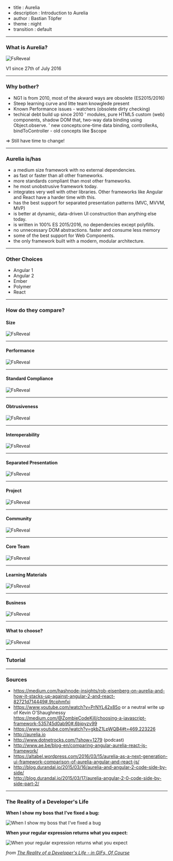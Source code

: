 - title : Aurelia
- description : Introduction to Aurelia
- author : Bastian Töpfer
- theme : night
- transition : default

***

### What is Aurelia?

![FsReveal](images/main-logo.svg)

V1 since 27th of July 2016

***

### Why bother?

- NG1 is from 2010, most of the akward ways are obsolete (ES2015/2016)
- Steep learning curve and litte team knowglede present
- Known Performance issues - watchers (obsolete dirty checking)
- techical debt build up since 2010
' modules, pure HTML5 custom (web) components, shadow DOM that, two-way data binding using Object.observe.
' new concepts:one-time data binding, controllerAs, bindToController - old concepts like $scope

=> Still have time to change!

***

### Aurelia is/has
- a medium size framework with no external dependencies.
- as fast or faster than all other frameworks.
- more standards compliant than most other frameworks.
- he most unobstrusive framework today.
- integrates very well with other libraries. Other frameworks like Angular and React have a harder time with this.
- has the best support for separated presentation patterns (MVC, MVVM, MVP)
- is better at dynamic, data-driven UI construction than anything else today.
- is written in 100% ES 2015/2016, no dependencies except polyfills.
- no unnecessary DOM abstractions. faster and consume less memory
- some of the best support for Web Components.
- the only framework built with a modern, modular architecture.

***

### Other Choices

- Angular 1
- Angular 2
- Ember
- Polymer
- React

***

### How do they compare?

#### Size
![FsReveal](images/size.png)

---

#### Performance
![FsReveal](images/performance.png)

---

#### Standard Compliance
![FsReveal](images/standard-compliance.png)

---

#### Obtrusiveness
![FsReveal](images/obtrusiveness.png)

---

#### Interoperability
![FsReveal](images/interoperability.png)

---

#### Separated Presentation
![FsReveal](images/separated-presentation.png)

---

#### Project
![FsReveal](images/project.png)

---

#### Community
![FsReveal](images/community.png)

---

#### Core Team
![FsReveal](images/core-team.png)

---

#### Learning Materials
![FsReveal](images/learning-materials.png)

---

#### Business
![FsReveal](images/business.png)

---

#### What to choose?
![FsReveal](images/what-to-choose.png)

***

### Tutorial


***
### Sources
- https://medium.com/hashnode-insights/rob-eisenberg-on-aurelia-and-how-it-stacks-up-against-angular-2-and-react-82721d714449#.9tcphmfxi
- https://www.youtube.com/watch?v=PrNYL42x85o or a neutral write up of Kevin O'Shaughnessy https://medium.com/@ZombieCodeKill/choosing-a-javascript-framework-535745d0ab90#.6bjpyzv99
- https://www.youtube.com/watch?v=gkbZ1LpWQB4#t=469.223226
- http://aurelia.io 
- http://www.dotnetrocks.com/?show=1279 (podcast)
- http://www.ae.be/blog-en/comparing-angular-aurelia-react-js-framework/
- https://altabel.wordpress.com/2016/03/15/aurelia-as-a-next-generation-ui-framework-comparison-of-aurelia-angular-and-react-js/
- http://blog.durandal.io/2015/03/16/aurelia-and-angular-2-code-side-by-side/
- http://blog.durandal.io/2015/03/17/aurelia-angular-2-0-code-side-by-side-part-2/



***

### The Reality of a Developer's Life 

**When I show my boss that I've fixed a bug:**
  
![When I show my boss that I've fixed a bug](http://www.topito.com/wp-content/uploads/2013/01/code-07.gif)
  
**When your regular expression returns what you expect:**
  
![When your regular expression returns what you expect](http://www.topito.com/wp-content/uploads/2013/01/code-03.gif)
  
*from [The Reality of a Developer's Life - in GIFs, Of Course](http://server.dzone.com/articles/reality-developers-life-gifs)*

